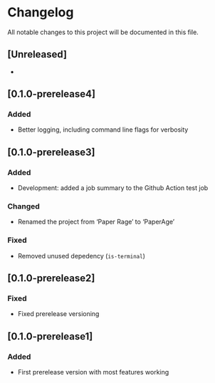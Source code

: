 # Changelog

All notable changes to this project will be documented in this file.

## [Unreleased]

-

## [0.1.0-prerelease4]

### Added

- Better logging, including command line flags for verbosity

## [0.1.0-prerelease3]

### Added

- Development: added a job summary to the Github Action test job

### Changed

- Renamed the project from ‘Paper Rage’ to ‘PaperAge’

### Fixed

- Removed unused depedency (`is-terminal`)

## [0.1.0-prerelease2]

### Fixed

- Fixed prerelease versioning

## [0.1.0-prerelease1]

### Added

- First prerelease version with most features working
